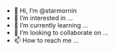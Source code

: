 - 👋 Hi, I’m @starmornin
- 👀 I’m interested in ...
- 🌱 I’m currently learning ...
- 💞️ I’m looking to collaborate on ...
- 📫 How to reach me ...

<!---
starmornin/starmornin is a ✨ special ✨ repository because its `README.md` (this file) appears on your GitHub profile.
You can click the Preview link to take a look at your changes.
--->
